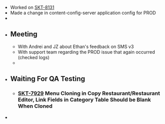 - Worked on [SKT-8131](https://wondersco.atlassian.net/browse/SKT-8131)
- Made a change in content-config-server application config for PROD
-
- ## Meeting
	- With Andrei and JZ about Ethan's feedback on SMS v3
	- With support team regarding the PROD issue that again occurred (checked logs)
	-
- ## Waiting For QA Testing
	- ### [SKT-7929](https://wondersco.atlassian.net/browse/SKT-7929) Menu Cloning in Copy Restaurant/Restaurant Editor, Link Fields in Category Table Should be Blank When Cloned
-
